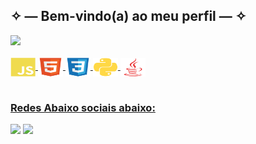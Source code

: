## ✧ — Bem-vindo(a) ao meu perfil — ✧

 <div>
   <a href="https://github.com/Laryybrunna">
   <img height="180em"![laryybrunna GitHub stats] src=https://github-readme-stats.vercel.app/api?username=Laryybrunna
   <img height="180em" src="https://github-readme-stats.vercel.app/api/top-langs/?username=laryybrunna&layout=compact&langs_count=6&theme=ambient_gradient_"/>
</div> 
    
<div style="display: inline_block"><br>
  <img align="center" alt="Js" height="30" width="40" src="https://raw.githubusercontent.com/devicons/devicon/master/icons/javascript/javascript-plain.svg">
  <img align="center" alt="HTML" height="30" width="40" src="https://raw.githubusercontent.com/devicons/devicon/master/icons/html5/html5-original.svg">
  <img align="center" alt="CSS" height="30" width="40" src="https://raw.githubusercontent.com/devicons/devicon/master/icons/css3/css3-original.svg">
 <img align="center" alt="Python" height="30" width="40" src="https://github.com/devicons/devicon/blob/master/icons/python/python-plain.svg">
 <img align="center" alt="Java" height="30" width="40" src=https://github.com/devicons/devicon/blob/master/icons/java/java-plain.svg>
</div>
 
<br>
 
### Redes Abaixo sociais abaixo:
 
<div> 
  <a href="https://instagram.com/lariissa_brunna" target="_blank"><img src="https://img.shields.io/badge/-Instagram-%23E4405F?style=for-the-badge&logo=instagram&logoColor=white" target="_blank"></a>
  <a href = "gmail:laryybrunna25@gmail.com"><img src="https://img.shields.io/badge/-Gmail-%23333?style=for-the-badge&logo=gmail&logoColor=white" target="_blank"></a>
</div>
